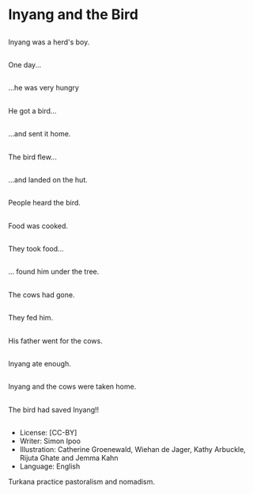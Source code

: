 # Inyang and the Bird

##
Inyang was a herd's boy.

##
One day...

##
...he was very
hungry

##
He got a bird...

##
...and sent it home.

##
The bird flew...

##
...and landed on the hut.

##
People heard the bird.

##
Food was cooked.

##
They took food...

##
... found him under the tree.

##
The cows had gone.

##
They fed him.

##
His father went for the cows.

##
Inyang ate enough.

##
Inyang and the cows were taken home.

##
The bird had saved Inyang!!

##
* License: [CC-BY]
* Writer: Simon Ipoo
* Illustration: Catherine Groenewald, Wiehan de Jager,
Kathy Arbuckle, Rijuta Ghate and Jemma Kahn
* Language: English

Turkana practice pastoralism and nomadism.
